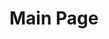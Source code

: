 # Main Page

<!-- 
## プライバシーポリシー

当サイトでは，Google によるアクセス解析ツール「Googleアナリティクス」を使用しています．

Googleアナリティクスはデータの収集のためにCookieを使用しています．
このデータは匿名で収集されており，個人を特定するものではありません．
Cookieを無効にすることでこのデータ収集を拒否することが出来ますので，お使いのブラウザの設定をご確認ください．

この規約に関しての詳細は :fa-external-link: [Googleアナリティクスサービス利用規約](https://marketingplatform.google.com/about/analytics/terms/jp/)のページ及び :fa-external-link: [Googleポリシーと規約](https://policies.google.com/technologies/ads?hl=ja)のページをご覧ください． -->
